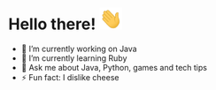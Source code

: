 # Hello there! <img src="https://github.com/mathijshudepohl/mathijshudepohl/blob/master/Hi.gif" height="40px">

- 🔭 I’m currently working on Java
- 🌱 I’m currently learning Ruby
- 💬 Ask me about Java, Python, games and tech tips
- ⚡ Fun fact: I dislike cheese
